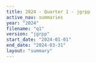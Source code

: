 ```yaml
---
title: 2024 - Quarter 1 - jgrpp
active_nav: summaries
year: "2024"
filename: "q1"
version: "jgrpp"
start_date: "2024-01-01"
end_date: "2024-03-31"
layout: "summary"
---
```


